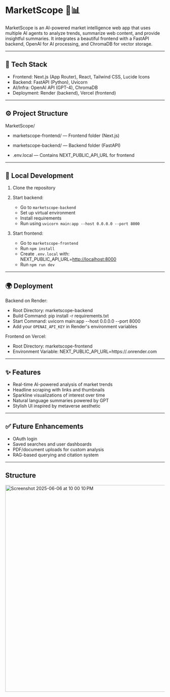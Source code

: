 # MarketScope 🧠📊

MarketScope is an AI-powered market intelligence web app that uses multiple AI agents to analyze trends, summarize web content, and provide insightful summaries. It integrates a beautiful frontend with a FastAPI backend, OpenAI for AI processing, and ChromaDB for vector storage.

---

## 🔧 Tech Stack

* Frontend: Next.js (App Router), React, Tailwind CSS, Lucide Icons
* Backend: FastAPI (Python), Uvicorn
* AI/Infra: OpenAI API (GPT-4), ChromaDB
* Deployment: Render (backend), Vercel (frontend)

---

## ⚙️ Project Structure

MarketScope/

* marketscope-frontend/ — Frontend folder (Next.js)
* marketscope-backend/ — Backend folder (FastAPI)

* .env.local — Contains NEXT\_PUBLIC\_API\_URL for frontend

---

## 🚀 Local Development

1. Clone the repository
2. Start backend:

   * Go to `marketscope-backend`
   * Set up virtual environment
   * Install requirements
   * Run using `uvicorn main:app --host 0.0.0.0 --port 8000`
3. Start frontend:

   * Go to `marketscope-frontend`
   * Run `npm install`
   * Create `.env.local` with:
     NEXT\_PUBLIC\_API\_URL=[http://localhost:8000](http://localhost:8000)
   * Run `npm run dev`

---

## 🌍 Deployment

Backend on Render:

* Root Directory: marketscope-backend
* Build Command: pip install -r requirements.txt
* Start Command: uvicorn main\:app --host 0.0.0.0 --port 8000
* Add your `OPENAI_API_KEY` in Render's environment variables

Frontend on Vercel:

* Root Directory: marketscope-frontend
* Environment Variable:
  NEXT\_PUBLIC\_API\_URL=https\://<your-backend-url>.onrender.com

---

## ✨ Features

* Real-time AI-powered analysis of market trends
* Headline scraping with links and thumbnails
* Sparkline visualizations of interest over time
* Natural language summaries powered by GPT
* Stylish UI inspired by metaverse aesthetic

---

## ✅ Future Enhancements

* OAuth login
* Saved searches and user dashboards
* PDF/document uploads for custom analysis
* RAG-based querying and citation system

---

## Structure

<img width="654" alt="Screenshot 2025-06-06 at 10 00 10 PM" src="https://github.com/user-attachments/assets/a90da7a3-5e00-4d35-ab5d-c719ae42bf6c" />

